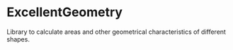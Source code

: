 # ExcellentGeometry
Library to calculate areas and other geometrical characteristics of different shapes.
